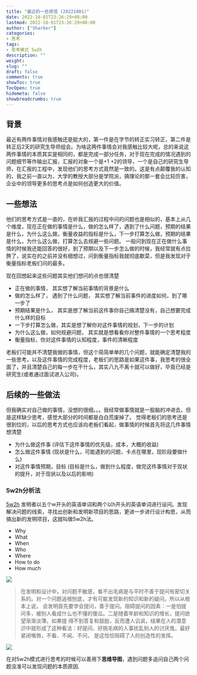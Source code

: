 ```yaml
---
title: "最近的一些感悟 (20221001)"
date: 2022-10-01T23:26:29+08:00 
lastmod: 2022-10-01T23:26:29+08:00
author: ["Sharker"] 
categories: 
- 思考
tags: 
- 思考模式 5w2h
description: ""
weight: 
slug: ""
draft: false 
comments: true 
showToc: true 
TocOpen: true 
hidemeta: false 
showbreadcrumbs: true
---
```


## 背景
最近有两件事情对我感触还是挺大的，第一件是在字节的转正实习转正，第二件是转正后2天的研究生导师组会。为啥这两件事情会对我感触比较大呢，总的来说这两件事情的本质其实是相同的，都是完成一部分任务，对于现在完成的情况遇到的问题细节等作输出汇报，汇报的对象一个是+1 +2的领导，一个是自己的研究生导师，在汇报的工程中，发现他们的思考方式竟然是一致的。这是有点颠覆我的认知的，我之前一直以为，大学的教授大部分是学院派，搞理论的那一套会比较厉害，企业中的领导更多的思考点是如何创造更大的价值。

## 一些想法
他们的思考方式是一直的，在听我汇报的过程中问的问题也是相似的，基本上从几个维度，现在正在做的事情是什么，做的怎么样了，遇到了什么问题，预期的结果是什么，为什么这么做，衡量收益的指标是什么，下一步打算怎么做，预期的结果是什么，为什么这么做，打算怎么去规避一些问题。
一般问到现在正在做什么事情的时候我还能回答的很好，到了预期以及下一步怎么做的时候，我经常就有点拉胯了，说实在的之前并没有细想过，问到衡量指标我就彻底歇菜，但是我发现对于衡量指标老板们问的最多。

现在回想起来这些问题其实他们想问的点也很清楚
* 正在做的事情， 其实想了解当前事情的背景是什么
* 做的怎么样了， 遇到了什么问题， 其实想了解当前事件的进度如何，到了哪一步了
* 预期结果是什么， 其实是想了解当前这件事你自己搞清楚没有，自己想要完成什么样的目标
* 一下步打算怎么做，其实是想了解你对这件事情的规划，下一步的计划
* 为什么这么做，如何规避问题， 其实就是想看看你对整件事情的一个思考程度
* 衡量指标，你对这件事情的认知程度，事件的清晰程度

老板们可能并不清楚我做的事情，但这个简简单单的几个问题，就能确定清楚我的一些思考，以及这件事情的完成程度，老板们的思路是如果这件事，我思考的很全面了，并且清楚自己的每一步在干什么，其实八九不离十就可以做好，毕竟已经是研究生(或者通过面试进入公司)。

## 后续的一些做法
但我确实对自己做的事情，没想的很细。。。我经常做事情就是一股脑的冲进去，但是这样缺少思考，感觉大部分的时间都是白白荒废掉了。
觉得老板们的思考还是很到位的，以后的思考方式也应该向老板们看起，做事情的时候首先将这几件事情想清楚
* 为什么做这件事 (评估下这件事情的优先级，成本，大概的收益)
* 怎么做这件事情 (现状是什么，可能遇到的问题，卡点在哪里，现阶段要做什么)
* 对这件事情预期，目标 (目标是什么，做到什么程度，做完这件事情对于现状的提升，对于现状以及以后的影响)

### 5w2h分析法
[5w2h](https://zhuanlan.zhihu.com/p/83706941)
发明者以五个w开头的英语单词和两个以h开头的英语单词进行设问。发现解决问题的线索，寻找出创新和发明新项目的思路，更进一步进行设计构思，从而搞出新的发明项目，这就叫做5w2h法。
* Why
* What
* When
* Who
* Where
* How to do
* How much

![](http://media.wjbbf.cn/mweb/16646354979902.jpg)

> 在发明和设计中，对问题不敏感，看不出毛病是与平时不善于提问有密切关系的。对一个问题追根刨底，才有可能发现新的知识和新的疑问。所以从根本上说，
> 会发明首先要学会提问，善于提问。阻碍提问的因素：一是怕提问多，被别人看成什么也不懂的傻瓜。二是随着年龄和知识的增长，提问欲望渐渐淡薄。如果提
> 得不到答复和鼓励，反而遭人讥讽，结果在人的潜意识中就形成了这种看法：好提问、好挑毛病的人事扰乱别人的讨厌鬼，最好紧闭嘴唇，不看、不闻、不问，
> 是这恰恰阻碍了人的创造性的发挥。


![](http://media.wjbbf.cn/mweb/16646375984707.jpg)


在对5w2h模式进行思考的时候可以善用下**思维导图**，遇到问题多追问自己两个问题没准可以发现问题的本质原因.




